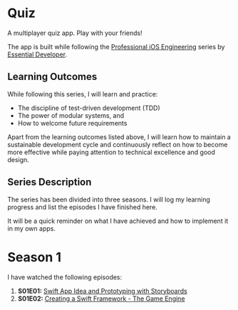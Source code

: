 # Quiz
A multiplayer quiz app. Play with your friends!

The app is built while following the [Professional iOS Engineering](https://www.essentialdeveloper.com/articles/professional-ios-engineering-youtube-series) series by [Essential Developer](https://iosacademy.essentialdeveloper.com/).

## Learning Outcomes
While following this series, I will learn and practice:
  - The discipline of test-driven development (TDD)
  - The power of modular systems, and
  - How to welcome future requirements

Apart from the learning outcomes listed above, I will learn how to maintain a sustainable development cycle and 
continuously reflect on how to become more effective while paying attention to technical excellence and good design.

## Series Description
The series has been divided into three seasons. I will log my learning progress and list the episodes I have finished here.

It will be a quick reminder on what I have achieved and how to implement it in my own apps.

# Season 1
I have watched the following episodes:
  1. **S01E01:** [Swift App Idea and Prototyping with Storyboards](https://www.essentialdeveloper.com/articles/s01e01-swift-app-idea-and-prototyping-with-storyboards)
  2. **S01E02:** [Creating a Swift Framework - The Game Engine](https://www.essentialdeveloper.com/articles/s01e02-tdd-tomato-1-creating-a-swift-framework-the-game-engine)

